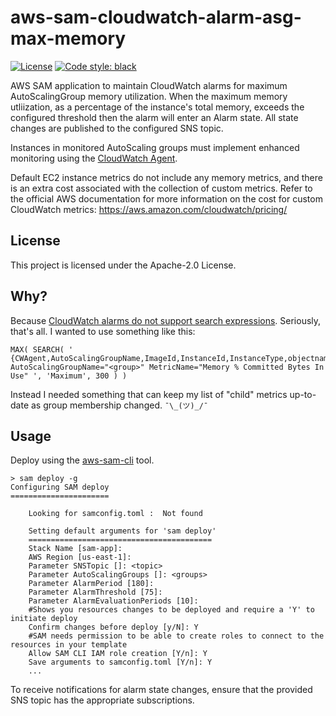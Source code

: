 # aws-sam-cloudwatch-alarm-asg-max-memory

[![License](https://img.shields.io/github/license/mattshep/aws-sam-cloudwatch-alarm-asg-max-memory)](https://github.com/mattshep/aws-sam-cloudwatch-alarm-asg-max-memory/blob/master/LICENSE)
[![Code style: black](https://img.shields.io/badge/code%20style-black-000000.svg)](https://github.com/psf/black)

AWS SAM application to maintain CloudWatch alarms for maximum AutoScalingGroup memory utilization. When the maximum memory utliization, as a percentage of the instance's total memory, exceeds the configured threshold then the alarm will enter an Alarm state. All state changes are published to the configured SNS topic.

Instances in monitored AutoScaling groups must implement enhanced monitoring using the [CloudWatch Agent](https://docs.aws.amazon.com/AmazonCloudWatch/latest/monitoring/Install-CloudWatch-Agent.html).

Default EC2 instance metrics do not include any memory metrics, and there is an extra cost associated with the collection of custom metrics. Refer to the official AWS documentation for more information on the cost for custom CloudWatch metrics: https://aws.amazon.com/cloudwatch/pricing/ 

## License

This project is licensed under the Apache-2.0 License.

## Why?

Because [CloudWatch alarms do not support search expressions](https://stackoverflow.com/a/55826445/9603546). Seriously, that's all. I wanted to use something like this:

    MAX( SEARCH( ' {CWAgent,AutoScalingGroupName,ImageId,InstanceId,InstanceType,objectname} AutoScalingGroupName="<group>" MetricName="Memory % Committed Bytes In Use" ', 'Maximum', 300 ) )

Instead I needed something that can keep my list of "child" metrics up-to-date as group membership changed. `¯\_(ツ)_/¯`

## Usage

Deploy using the [aws-sam-cli](https://github.com/awslabs/aws-sam-cli) tool.

    > sam deploy -g
    Configuring SAM deploy
    ======================
    
        Looking for samconfig.toml :  Not found

        Setting default arguments for 'sam deploy'
        =========================================
        Stack Name [sam-app]:
        AWS Region [us-east-1]:
        Parameter SNSTopic []: <topic>
        Parameter AutoScalingGroups []: <groups>
        Parameter AlarmPeriod [180]:
        Parameter AlarmThreshold [75]:
        Parameter AlarmEvaluationPeriods [10]:
        #Shows you resources changes to be deployed and require a 'Y' to initiate deploy
        Confirm changes before deploy [y/N]: Y
        #SAM needs permission to be able to create roles to connect to the resources in your template
        Allow SAM CLI IAM role creation [Y/n]: Y
        Save arguments to samconfig.toml [Y/n]: Y
        ...

To receive notifications for alarm state changes, ensure that the provided SNS topic has the appropriate subscriptions.
